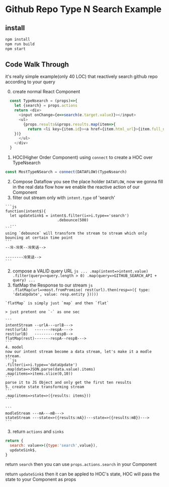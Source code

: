 # Github Repo Type N Search Example

## install
```sh
npm install
npm run build
npm start
```

## Code Walk Through

it's really simple example(only 40 LOC) that reactively search github repo according to your query

0. create normal React Component

  ```js
    const TypeNsearch = (props)=>{
      let {search} = props.actions
      return <div>
        <input onChange={e=>search(e.target.value)}></input>
        <ul>
          {props.results&&props.results.map(item=>{
            return <li key={item.id}><a href={item.html_url}>{item.full_name} ({item.stargazers_count})</a></li>
      })}
        </ul>
      </div>
    }
  ```

1. HOC(Higher Order Component)
  using `connect` to create a HOC over TypeNsearch

  ```js
  const MostTypeNSearch = connect(DATAFLOW)(TypeNsearch)
  ```
2. Compose Dataflow
  you see the place holder `DATAFLOW`, now we gonna fill in the real data flow how we enable the reactive action of our Component
  1. filter out stream only with `intent.type` of 'search'
  
    ```js
    function(intent$){
      let updateSink$ = intent$.filter(i=>i.type=='search')
                           .debounce(500)
      ...
    ```
    using `debounce` will transform the stream to stream which only bouncing at certain time point
    ```
    --冷-冷笑--冷笑话-->

    --------冷笑话-->
    ```
  2. compose a VALID query URL
    ```js
    ...
    .map(intent=>intent.value)
    .filter(query=>query.length > 0)
    .map(query=>GITHUB_SEARCH_API + query)
    ...
    ```
  3. flatMap the Response to our stream
    ```js
    .flatMap(url=>most.fromPromise(
                             rest(url).then(resp=>({
                               type: 'dataUpdate',
                               value: resp.entity
                             }))))
    ```

    `flatMap` is simply just `map` and then `flat`

    > just pretent one `-` as one sec

    ```
    intentStream --urlA---urlB--->
    rest(urlA)   -------respA---->
    rest(urlB)   ---------respB-->
    flatMap(rest)-------respA--respB--->
    ```
    4. model
    now our intent stream become a data stream, let's make it a modle stream.
    ```js
    .filter(i=>i.type=='dataUpdate')
    .map(data=>JSON.parse(data.value).items)
    .map(items=>items.slice(0,10))
    ```
    parse it to JS Object and only get the first ten results
    5. create state transforming stream
    ```
    .map(items=>state=>({results: items}))
    ```

    ```
    modleStream ---mA---mB--->
    stateStream ---state=>({results:mA})---state=>({results:mB})--->
    ```

3. return `actions` and `sinks`
  ```js
  return {
    search: value=>({type:'search',value}),
    updateSink$,
  }
  ```
  return `search` then you can use `props.actions.search` in your Component

  return `updateSink$` then it can be appled to HOC's state, HOC will pass the state to your Component as props
